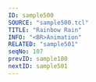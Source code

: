 ```yaml
---
ID: sample500
SOURCE: "sample500.tcl"
TITLE: "Rainbow Rain"
INFO: "<BR>Animation"
RELATED: "sample501"
seqNo: 107
prevID: sample180
nextID: sample501
---
```


